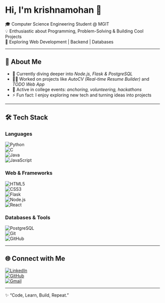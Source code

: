 # Hi, I'm krishnamohan 👋  

🎓 Computer Science Engineering Student @ MGIT  
💡 Enthusiastic about Programming, Problem-Solving & Building Cool Projects  
🚀 Exploring Web Development | Backend | Databases  

---

## 🌟 About Me  
- 🌱 Currently diving deeper into *Node.js, Flask & PostgreSQL*  
- 🧑‍💻 Worked on projects like *AutoCV (Real-time Resume Builder)* and *TODO Web App*  
- 🎤 Active in college events: *anchoring, volunteering, hackathons*  
- ⚡ Fun fact: I enjoy exploring new tech and turning ideas into projects  

---

## 🛠 Tech Stack  

### Languages  
![Python](https://img.shields.io/badge/Python-3776AB?style=for-the-badge&logo=python&logoColor=white)  
![C](https://img.shields.io/badge/C-00599C?style=for-the-badge&logo=c&logoColor=white)  
![Java](https://img.shields.io/badge/Java-007396?style=for-the-badge&logo=openjdk&logoColor=white)  
![JavaScript](https://img.shields.io/badge/JavaScript-F7E017?style=for-the-badge&logo=javascript&logoColor=black)  

### Web & Frameworks  
![HTML5](https://img.shields.io/badge/HTML5-E44D26?style=for-the-badge&logo=html5&logoColor=white)  
![CSS3](https://img.shields.io/badge/CSS3-1572B6?style=for-the-badge&logo=css3&logoColor=white)  
![Flask](https://img.shields.io/badge/Flask-000000?style=for-the-badge&logo=flask&logoColor=white)  
![Node.js](https://img.shields.io/badge/Node.js-3C873A?style=for-the-badge&logo=node.js&logoColor=white)  
![React](https://img.shields.io/badge/React-20232A?style=for-the-badge&logo=react&logoColor=61DAFB)  

### Databases & Tools  
![PostgreSQL](https://img.shields.io/badge/PostgreSQL-31648C?style=for-the-badge&logo=postgresql&logoColor=white)  
![Git](https://img.shields.io/badge/Git-F05033?style=for-the-badge&logo=git&logoColor=white)  
![GitHub](https://img.shields.io/badge/GitHub-24292E?style=for-the-badge&logo=github&logoColor=white)  

---

## 🌐 Connect with Me  

[![LinkedIn](https://img.shields.io/badge/LinkedIn-0077B5?style=flat&logo=linkedin&logoColor=white)](https://www.linkedin.com/)  
[![GitHub](https://img.shields.io/badge/GitHub-100000?style=flat&logo=github&logoColor=white)](https://github.com/Noshank-07)  
[![Gmail](https://img.shields.io/badge/Gmail-D14836?style=flat&logo=gmail&logoColor=white)](mailto:yourmail@example.com)  

---

✨ “Code, Learn, Build, Repeat.”
